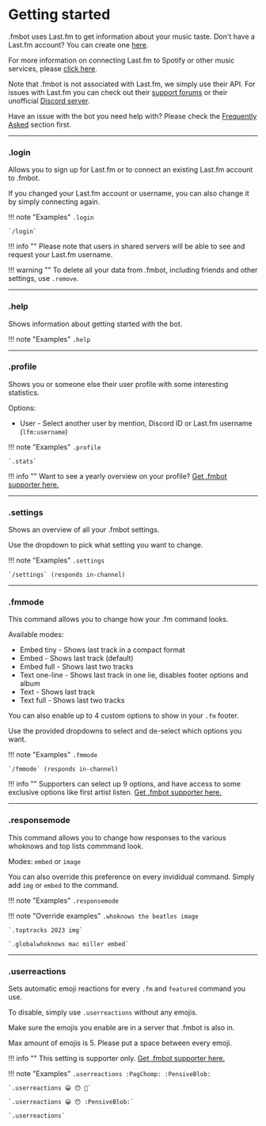 # Getting started

.fmbot uses Last.fm to get information about your music taste. Don't have a Last.fm account? You can create one [here](https://www.last.fm/join).

For more information on connecting Last.fm to Spotify or other music services, please [click here](https://www.last.fm/about/trackmymusic).

Note that .fmbot is not associated with Last.fm, we simply use their API. For issues with Last.fm you can check out their [support forums](https://support.last.fm/) or their unofficial [Discord server](https://discord.gg/lastfm).

Have an issue with the bot you need help with? Please check the [Frequently Asked](/faq/) section first.

---

### .login

Allows you to sign up for Last.fm or to connect an existing Last.fm account to .fmbot.

If you changed your Last.fm account or username, you can also change it by simply connecting again.

!!! note "Examples"
    `.login`

    `/login`
    
!!! info ""
    Please note that users in shared servers will be able to see and request your Last.fm username.

    
!!! warning ""
    To delete all your data from .fmbot, including friends and other settings, use `.remove`.

---

### .help

Shows information about getting started with the bot.

!!! note "Examples"
    `.help`

---

### .profile

Shows you or someone else their user profile with some interesting statistics.

Options:

* User - Select another user by mention, Discord ID or Last.fm username (`lfm:username`)

!!! note "Examples"
    `.profile`

    `.stats`

!!! info ""
    Want to see a yearly overview on your profile? [Get .fmbot supporter here.](/supporter)

---

### .settings

Shows an overview of all your .fmbot settings.

Use the dropdown to pick what setting you want to change.

!!! note "Examples"
    `.settings`

    `/settings` (responds in-channel)

---

### .fmmode

This command allows you to change how your .fm command looks.

Available modes:

- Embed tiny - Shows last track in a compact format
- Embed - Shows last track (default)
- Embed full - Shows last two tracks
- Text one-line - Shows last track in one lie, disables footer options and album
- Text - Shows last track
- Text full - Shows last two tracks

You can also enable up to 4 custom options to show in your `.fm` footer. 

Use the provided dropdowns to select and de-select which options you want.

!!! note "Examples"
    `.fmmode`

    `/fmmode` (responds in-channel)

!!! info ""
    Supporters can select up 9 options, and have access to some exclusive options like first artist listen. 
    <a href="/supporter/">Get .fmbot supporter here.</a>

---

### .responsemode

This command allows you to change how responses to the various whoknows and top lists commmand look.

Modes: `embed` or `image`

You can also override this preference on every invididual command. Simply add `img` or `embed` to the command.

!!! note "Examples"
    `.responsemode`

    
!!! note "Override examples"
    `.whoknows the beatles image`

    `.toptracks 2023 img`

    `.globalwhoknows mac miller embed`


---

### .userreactions

Sets automatic emoji reactions for every `.fm` and `featured` command you use.

To disable, simply use `.userreactions` without any emojis.

Make sure the emojis you enable are in a server that .fmbot is also in.

Max amount of emojis is 5. Please put a space between every emoji.

!!! info ""
    This setting is supporter only.
    <a href="/supporter/">Get .fmbot supporter here.</a>

!!! note "Examples"
    `.userreactions :PagChomp: :PensiveBlob:`

    `.userreactions 😀 😯 🥵`

    `.userreactions 😀 😯 :PensiveBlob:`

    `.userreactions`

    